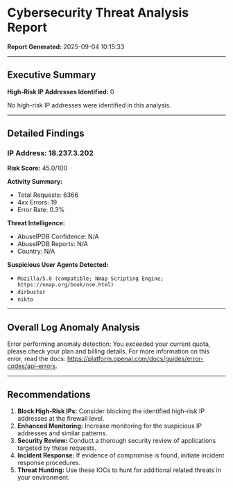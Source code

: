 # Cybersecurity Threat Analysis Report

**Report Generated:** 2025-09-04 10:15:33

---

## Executive Summary

**High-Risk IP Addresses Identified:** 0

No high-risk IP addresses were identified in this analysis.

---

## Detailed Findings

### IP Address: 18.237.3.202

**Risk Score:** 45.0/100

**Activity Summary:**
- Total Requests: 6366
- 4xx Errors: 19
- Error Rate: 0.3%

**Threat Intelligence:**
- AbuseIPDB Confidence: N/A
- AbuseIPDB Reports: N/A
- Country: N/A

**Suspicious User Agents Detected:**
- `Mozilla/5.0 (compatible; Nmap Scripting Engine; https://nmap.org/book/nse.html)`
- `dirbuster`
- `nikto`

---

## Overall Log Anomaly Analysis

Error performing anomaly detection: You exceeded your current quota, please check your plan and billing details. For more information on this error, read the docs: https://platform.openai.com/docs/guides/error-codes/api-errors.

---

## Recommendations

1. **Block High-Risk IPs:** Consider blocking the identified high-risk IP addresses at the firewall level.
2. **Enhanced Monitoring:** Increase monitoring for the suspicious IP addresses and similar patterns.
3. **Security Review:** Conduct a thorough security review of applications targeted by these requests.
4. **Incident Response:** If evidence of compromise is found, initiate incident response procedures.
5. **Threat Hunting:** Use these IOCs to hunt for additional related threats in your environment.
